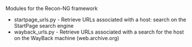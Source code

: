 Modules for the Recon-NG framework
  - startpage_urls.py - Retrieve URLs associated with a host: search on 
			the StartPage search engine
  - wayback_urls.py - Retrieve URLs associated with a search for the host
			 on the WayBack machine (web.archive.org)

